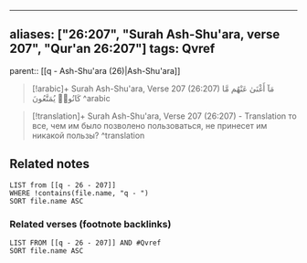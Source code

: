 
---
aliases: ["26:207", "Surah Ash-Shu'ara, verse 207", "Qur'an 26:207"]
tags: Qvref
---

parent:: [[q - Ash-Shu'ara (26)|Ash-Shu'ara]]

> [!arabic]+ Surah Ash-Shu'ara, Verse 207 (26:207)
> <span class="quran-arabic">مَآ أَغْنَىٰ عَنْهُم مَّا كَانُوا۟ يُمَتَّعُونَ</span>
^arabic

> [!translation]+ Surah Ash-Shu'ara, Verse 207 (26:207) - Translation
> то все, чем им было позволено пользоваться, не принесет им никакой пользы?
^translation



## Related notes
```dataview
LIST from [[q - 26 - 207]]
WHERE !contains(file.name, "q - ")
SORT file.name ASC
```

### Related verses (footnote backlinks)
```dataview
LIST FROM [[q - 26 - 207]] AND #Qvref
SORT file.name ASC
```

